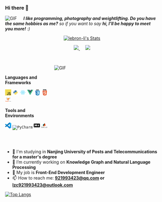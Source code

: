 ### Hi there 👋

<img align="left" alt="GIF" src="https://media.giphy.com/media/LnQjpWaON8nhr21vNW/giphy.gif" width="60" title="Say HI"> <em><b>I like programming, photography and weightlifting. Do you have the same hobbies as me?</b> so if you want to say <b>hi, I'll be happy to meet you more!</b> :)</em>


<p align="center">
  <a href="https://github.com/lebron-li" class="rich-diff-level-one">
    <img src="https://github-readme-stats.vercel.app/api?username=lebron-li&title_color=333&text_color=777" alt="lebron-li's Stats" >
  </a>
</p>

<p align="center">
  <a href="https://juejin.cn/user/1355016376951341" target="_blank" alt="juejin" title="juejin">
    <img src="https://img.icons8.com/ios-glyphs/50/000000/blog--v1.png" width="30px"/>
  </a>
  &emsp;
  <a href="https://www.zhihu.com/people/li-zheng-cai-73" target="_blank" alt="Zhihu" title="Zhihu">
    <img src="https://img.icons8.com/material-two-tone/50/000000/zhihu.png" width="28px"/>
  </a>
  <br><br>
</p>

<h2></h2>

<img align="right" alt="GIF" src="https://github.com/abhisheknaiidu/abhisheknaiidu/blob/master/code.gif?raw=true" width="343" height="220" title="show me your code"> &nbsp;&nbsp;&nbsp;&nbsp;


 
**Languages and Frameworks**

<code><img height="20" src="https://raw.githubusercontent.com/github/explore/80688e429a7d4ef2fca1e82350fe8e3517d3494d/topics/javascript/javascript.png" alt="JavaScript" title="JavaScript"></code>
<code><img height="20" src="https://raw.githubusercontent.com/github/explore/80688e429a7d4ef2fca1e82350fe8e3517d3494d/topics/python/python.png" alt="Python" title="Python"></code>
<code><img height="20" src="https://raw.githubusercontent.com/github/explore/80688e429a7d4ef2fca1e82350fe8e3517d3494d/topics/react/react.png" alt="React" title="React"></code>
<code><img height="20" src="https://raw.githubusercontent.com/github/explore/80688e429a7d4ef2fca1e82350fe8e3517d3494d/topics/vue/vue.png" alt="Vue" title="Vue"></code>
<code><img height="20" src="https://raw.githubusercontent.com/github/explore/80688e429a7d4ef2fca1e82350fe8e3517d3494d/topics/css/css.png" alt="CSS" title="CSS"></code>
<code><img height="20" src="https://raw.githubusercontent.com/github/explore/80688e429a7d4ef2fca1e82350fe8e3517d3494d/topics/html/html.png" alt="HTML" title="HTML"></code>
<code><img height="20" src="https://raw.githubusercontent.com/github/explore/80688e429a7d4ef2fca1e82350fe8e3517d3494d/topics/tensorflow/tensorflow.png" alt="TensorFlow" title="TensorFlow"></code>


**Tools and Environments**

<code><img height="20" src="https://raw.githubusercontent.com/github/explore/80688e429a7d4ef2fca1e82350fe8e3517d3494d/topics/visual-studio-code/visual-studio-code.png" alt="VSCode" title="VSCode"></code>
<code><img height="20" src="https://images.nowcoder.com/images/20180629/0_1530258305740_67F7BB46DE9FC78164CA628F2CE05C37" alt="PyCharm" title="PyCharm"></code>
<code><img height="20" src="https://raw.githubusercontent.com/github/explore/80688e429a7d4ef2fca1e82350fe8e3517d3494d/topics/markdown/markdown.png" alt="Markdown" title="MarkDown"></code>
<code><img height="20" src="https://raw.githubusercontent.com/github/explore/80688e429a7d4ef2fca1e82350fe8e3517d3494d/topics/matlab/matlab.png" alt="Matlab" title="Matlab"></code>

<br>




<br/>

- 🏫 I'm studying in **Nanjing University of Posts and Telecommunications for a master's degree**
- 🔭 I’m currently working on **Knowledge Graph and Natural Language Processing**
- 🌱 My job is **Front-End Development Engineer**
- 📫 How to reach me: **921993423@qq.com or lzc921993423@outlook.com**



[![Top Langs](https://github-readme-stats.vercel.app/api/top-langs/?username=lebron-li&layout=compact&hide=HTML)](https://github.com/anuraghazra/github-readme-stats)
